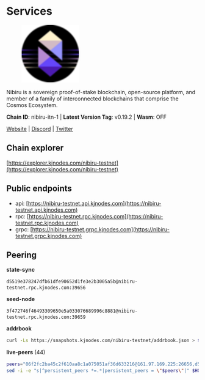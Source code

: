 # Services

<figure><img src="https://raw.githubusercontent.com/kj89/cosmos-images/main/logos/nibiru.png" width="150" alt=""><figcaption></figcaption></figure>

Nibiru is a sovereign proof-of-stake blockchain, open-source platform,  and member of a family of interconnected blockchains that comprise the Cosmos Ecosystem.

**Chain ID**: nibiru-itn-1 | **Latest Version Tag**: v0.19.2 | **Wasm**: OFF

[Website](https://nibiru.fi) | [Discord](https://discord.gg/nibiru) | [Twitter](https://twitter.com/NibiruChain)




## Chain explorer
[https://explorer.kjnodes.com/nibiru-testnet](https://explorer.kjnodes.com/nibiru-testnet)

## Public endpoints

* api: [https://nibiru-testnet.api.kjnodes.com](https://nibiru-testnet.api.kjnodes.com)
* rpc: [https://nibiru-testnet.rpc.kjnodes.com](https://nibiru-testnet.rpc.kjnodes.com)
* grpc: [https://nibiru-testnet.grpc.kjnodes.com](https://nibiru-testnet.grpc.kjnodes.com)

## Peering

**state-sync**

```text
d5519e378247dfb61dfe90652d1fe3e2b3005a5b@nibiru-testnet.rpc.kjnodes.com:39656
```

**seed-node**

```text
3f472746f46493309650e5a033076689996c8881@nibiru-testnet.rpc.kjnodes.com:39659
```

**addrbook**
```bash
curl -Ls https://snapshots.kjnodes.com/nibiru-testnet/addrbook.json > $HOME/.nibid/config/addrbook.json
```

**live-peers** (44)
```bash
peers="06f2fc2ba45c2f610aa8c1a075051af36d633216@161.97.169.225:26656,d5519e378247dfb61dfe90652d1fe3e2b3005a5b@65.109.68.190:39656,2c43fe447b1d86f5a248b4fb042d960f5e71ed97@217.76.56.58:26656,658168239d484fc5ad62563b5178cdfe7bba96af@173.249.18.11:39656,59851a542633185cf7244fa4901ac832c5f5bcd6@45.10.154.247:26656,61c3b93bc69ed2b209ffbf959c4a5701e6eb7416@95.217.163.250:26656,e634fbf8800f76cb911d03e665f2e573188147c0@154.53.32.30:26657,a03eaa525bd984d713fd9b000a89163dc7516a83@185.207.250.222:26656,46b2205032ff6f15ce8cdca7d225aca3d84db47d@45.85.146.7:39656,d3ddfe8ad75847df085262b9cdbc49b29ce30ba6@35.229.110.80:26656,7e66e2984323a5c7de1967a6c7bd0931beb358da@89.117.62.163:26656,8f20849b0c322e2187347ba73b996a81bc02c41a@89.163.155.251:39656,e77e3503c9e83055b4f41ce6984f71fbbda46ef1@194.163.184.46:28656,bce7435b6231fd97885ffccc57b1d7d98f20b37f@173.212.235.229:26656,d6207476a91813659a21b5a14479015aa3b3640b@34.125.57.58:18656,9d5557755cf50a274ab5bada66cf26db64da296b@135.181.119.59:26656,6f29a743ad237d435aac29b62528cea01ceb3ca9@46.4.91.90:26656,4fb43c4d6bd6cf0f20781b67e437263a24e4153d@95.217.75.105:31656,f41685745f7cd74caa542829d291367ae1377ce0@34.74.30.133:26656,816b6cfae5fbd04c5797b9b6703117ad9049b14a@65.21.91.50:26656,f2fa60742033345fb3f3aacb15d9815f5110485b@75.119.135.85:26656,6fefa7ece2ff81d1c228c31eda72692d9299d8bc@38.242.248.145:26656,5b2d7ccdf924ff16c3d0e3b55c4547a71c99dc42@161.97.122.167:39656,b3d218f64916a94be981c33deda2123494de9997@94.16.109.190:26656,4f1c8f3de055988bf15f21b666369287fb5230de@31.220.73.148:26656,a37f72e68e61b0dfbe01e7509753d27c5dc54ec9@157.245.148.64:39656,3c45677d6c6fed5e140bcbb78d60cfa79d155a79@148.251.82.143:26656,39dfeaa1cc3fda73074ec6cd92750a7076e5c2f9@194.163.181.0:26656,f8adb01e5932a42ff7d23d168853efa9352690e6@77.232.39.61:26656,a0ef091aed1da78640c84ea0ff81caaa55352bdc@43.159.194.246:26657,a7d54a2b6657f13de1d82dbd69a4dc4d0289d4cc@217.76.63.110:26656,66dd5faabd4e09ba6bc0ab0093392064f454827c@185.215.167.74:26656,5c2a752c9b1952dbed075c56c600c3a79b58c395@195.3.220.140:27046,aaff99ce425ac9d062d1bca6f75987656e137307@138.201.34.19:26656,0bc611c38f435f2f2b8d2377a90147564d4a80fe@185.234.69.143:26656,e5fd4f80d0d89bd5a21ff2ad00c4993d05ac2094@184.174.38.115:26656,6ad350ae8f3713c37f4afc24f4b6c93ed7fd3c58@185.207.251.165:26656,1750291aa1de3b04f07161ad4c0f2a47e7879d63@65.21.63.46:26656,df16e37aa62f1a5b989e3a5e72ca2d3ddf5a1b53@20.25.166.197:26656,f2b77362c141f846c0bd8f795895bfe60589eaa7@185.237.96.110:26656,c3f0e0e5ebad5bc97b9a9f563e20ae61f15f1f55@5.161.89.0:26556,7b2e60ea260082f6cdd91ef6b3908d8f991beb7c@77.232.40.162:26656,be7008f25222d7486f3687ad059f61b1d9462e56@49.12.123.97:56656,93eb5997d9e174ed623dbf19205a69140ad23389@167.99.143.153:26656"
sed -i -e "s|^persistent_peers *=.*|persistent_peers = \"$peers\"|" $HOME/.nibid/config/config.toml
```
